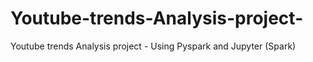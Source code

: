 # Youtube-trends-Analysis-project-
Youtube trends Analysis project - Using Pyspark and Jupyter (Spark)
